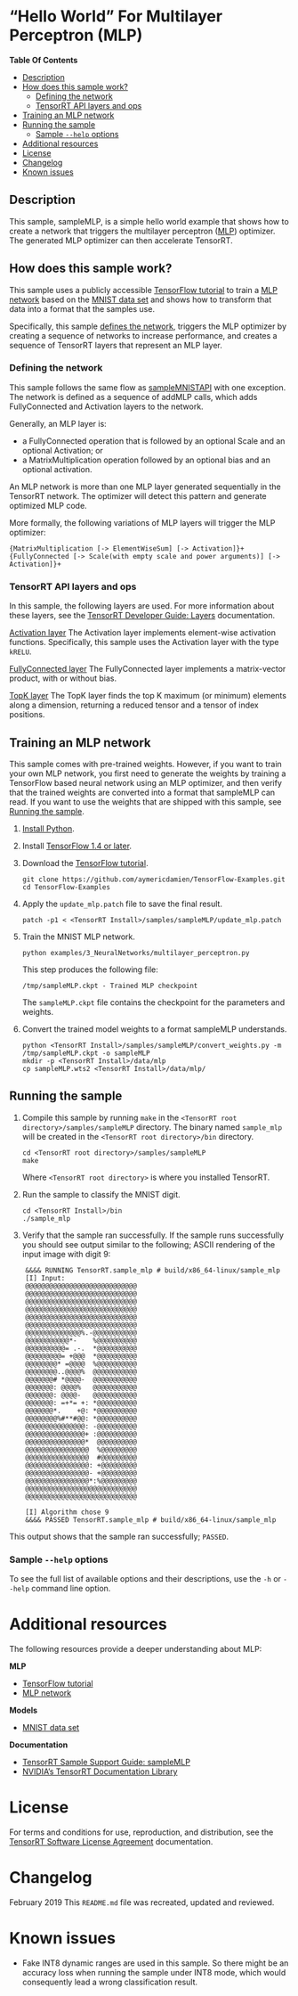 # “Hello World” For Multilayer Perceptron (MLP)


**Table Of Contents**
- [Description](#description)
- [How does this sample work?](#how-does-this-sample-work)
    * [Defining the network](#defining-the-network)
    * [TensorRT API layers and ops](#tensorrt-api-layers-and-ops)
- [Training an MLP network](#training-an-mlp-network)
- [Running the sample](#running-the-sample)
    * [Sample `--help` options](#sample-help-options)
- [Additional resources](#additional-resources)
- [License](#license)
- [Changelog](#changelog)
- [Known issues](#known-issues)

## Description

This sample, sampleMLP, is a simple hello world example that shows how to create a network that triggers the multilayer perceptron ([MLP](https://en.wikipedia.org/wiki/Multilayer_perceptron)) optimizer. The generated MLP optimizer can then accelerate TensorRT.

## How does this sample work?

This sample uses a publicly accessible [TensorFlow tutorial](https://github.com/aymericdamien/TensorFlow-Examples) to train a [MLP network](https://en.wikipedia.org/wiki/Multilayer_perceptron) based on the [MNIST data set](http://yann.lecun.com/exdb/mnist/) and shows how to transform that data into a format that the samples use.

Specifically, this sample [defines the network](#defining-the-network), triggers the MLP optimizer by creating a sequence of networks to increase performance, and creates a sequence of TensorRT layers that represent an MLP layer.

### Defining the network

This sample follows the same flow as [sampleMNISTAPI](https://docs.nvidia.com/deeplearning/sdk/tensorrt-sample-support-guide/index.html#mnistapi_sample) with one exception. The network is defined as a sequence of addMLP calls, which adds FullyConnected and Activation layers to the network.

Generally, an MLP layer is:
-   a FullyConnected operation that is followed by an optional Scale and an optional Activation; or
-   a MatrixMultiplication operation followed by an optional bias and an optional activation.

An MLP network is more than one MLP layer generated sequentially in the TensorRT network. The optimizer will detect this pattern and generate optimized MLP code.

More formally, the following variations of MLP layers will trigger the MLP optimizer:
```
{MatrixMultiplication [-> ElementWiseSum] [-> Activation]}+
{FullyConnected [-> Scale(with empty scale and power arguments)] [-> Activation]}+
```

### TensorRT API layers and ops

In this sample, the following layers are used. For more information about these layers, see the [TensorRT Developer Guide: Layers](https://docs.nvidia.com/deeplearning/sdk/tensorrt-developer-guide/index.html#layers) documentation.

[Activation layer](https://docs.nvidia.com/deeplearning/sdk/tensorrt-developer-guide/index.html#activation-layer)
The Activation layer implements element-wise activation functions. Specifically, this sample uses the Activation layer with the type `kRELU`.

[FullyConnected layer](https://docs.nvidia.com/deeplearning/sdk/tensorrt-developer-guide/index.html#fullyconnected-layer)
The FullyConnected layer implements a matrix-vector product, with or without bias.

[TopK layer](https://docs.nvidia.com/deeplearning/sdk/tensorrt-developer-guide/index.html#topk-layer)
The TopK layer finds the top K maximum (or minimum) elements along a dimension, returning a reduced tensor and a tensor of index positions.

## Training an MLP network

This sample comes with pre-trained weights. However, if you want to train your own MLP network, you first need to generate the weights by training a TensorFlow based neural network using an MLP optimizer, and then verify that the trained weights are converted into a format that sampleMLP can read. If you want to use the weights that are shipped with this sample, see [Running the sample](#running-the-sample).

1.  [Install Python](https://www.tensorflow.org/install/pip#1.-install-the-python-development-environment-on-your-system).
2.  Install [TensorFlow 1.4 or later](https://www.tensorflow.org/install/pip).
3.  Download the [TensorFlow tutorial](https://github.com/aymericdamien/TensorFlow-Examples).
	```
	git clone https://github.com/aymericdamien/TensorFlow-Examples.git
	cd TensorFlow-Examples
	```
4.  Apply the `update_mlp.patch` file to save the final result.
	```
	patch -p1 < <TensorRT Install>/samples/sampleMLP/update_mlp.patch
	```
5.  Train the MNIST MLP network.
	```
	python examples/3_NeuralNetworks/multilayer_perceptron.py
	```
	This step produces the following file:
	```
	/tmp/sampleMLP.ckpt - Trained MLP checkpoint
	```
	The `sampleMLP.ckpt` file contains the checkpoint for the parameters and weights.

 6. Convert the trained model weights to a format sampleMLP understands.
	```
	python <TensorRT Install>/samples/sampleMLP/convert_weights.py -m /tmp/sampleMLP.ckpt -o sampleMLP
	mkdir -p <TensorRT Install>/data/mlp
	cp sampleMLP.wts2 <TensorRT Install>/data/mlp/
	```

## Running the sample

1. Compile this sample by running `make` in the `<TensorRT root directory>/samples/sampleMLP` directory. The binary named `sample_mlp` will be created in the `<TensorRT root directory>/bin` directory.
	```
	cd <TensorRT root directory>/samples/sampleMLP
	make
	```
	Where `<TensorRT root directory>` is where you installed TensorRT.

2. Run the sample to classify the MNIST digit.
	```
	cd <TensorRT Install>/bin
	./sample_mlp
	```

3. Verify that the sample ran successfully. If the sample runs successfully you should see output similar to the following; ASCII rendering of the input image with digit 9:
```
	&&&& RUNNING TensorRT.sample_mlp # build/x86_64-linux/sample_mlp
	[I] Input:
	@@@@@@@@@@@@@@@@@@@@@@@@@@@@
	@@@@@@@@@@@@@@@@@@@@@@@@@@@@
	@@@@@@@@@@@@@@@@@@@@@@@@@@@@
	@@@@@@@@@@@@@@@@@@@@@@@@@@@@
	@@@@@@@@@@@@@@@@@@@@@@@@@@@@
	@@@@@@@@@@@@@@@@@@@@@@@@@@@@
	@@@@@@@@@@@@@@%.-@@@@@@@@@@@
	@@@@@@@@@@@*-    %@@@@@@@@@@
	@@@@@@@@@@= .-.  *@@@@@@@@@@
	@@@@@@@@@= +@@@  *@@@@@@@@@@
	@@@@@@@@* =@@@@  %@@@@@@@@@@
	@@@@@@@@..@@@@%  @@@@@@@@@@@
	@@@@@@@# *@@@@-  @@@@@@@@@@@
	@@@@@@@: @@@@%   @@@@@@@@@@@
	@@@@@@@: @@@@-   @@@@@@@@@@@
	@@@@@@@: =+*= +: *@@@@@@@@@@
	@@@@@@@*.    +@: *@@@@@@@@@@
	@@@@@@@@%#**#@@: *@@@@@@@@@@
	@@@@@@@@@@@@@@@: -@@@@@@@@@@
	@@@@@@@@@@@@@@@+ :@@@@@@@@@@
	@@@@@@@@@@@@@@@*  @@@@@@@@@@
	@@@@@@@@@@@@@@@@  %@@@@@@@@@
	@@@@@@@@@@@@@@@@  #@@@@@@@@@
	@@@@@@@@@@@@@@@@: +@@@@@@@@@
	@@@@@@@@@@@@@@@@- +@@@@@@@@@
	@@@@@@@@@@@@@@@@*:%@@@@@@@@@
	@@@@@@@@@@@@@@@@@@@@@@@@@@@@
	@@@@@@@@@@@@@@@@@@@@@@@@@@@@

	[I] Algorithm chose 9
	&&&& PASSED TensorRT.sample_mlp # build/x86_64-linux/sample_mlp
```

This output shows that the sample ran successfully; `PASSED`.


### Sample `--help` options

To see the full list of available options and their descriptions, use the `-h` or `--help` command line option.


# Additional resources

The following resources provide a deeper understanding about MLP:

**MLP**
- [TensorFlow tutorial](https://github.com/aymericdamien/TensorFlow-Examples)
- [MLP network](https://en.wikipedia.org/wiki/Multilayer_perceptron)

**Models**
- [MNIST data set](http://yann.lecun.com/exdb/mnist/)

**Documentation**
- [TensorRT Sample Support Guide: sampleMLP](https://docs.nvidia.com/deeplearning/sdk/tensorrt-sample-support-guide/index.html#mlp_sample)
- [NVIDIA’s TensorRT Documentation Library](https://docs.nvidia.com/deeplearning/sdk/tensorrt-archived/index.html)

# License

For terms and conditions for use, reproduction, and distribution, see the [TensorRT Software License Agreement](https://docs.nvidia.com/deeplearning/sdk/tensorrt-sla/index.html) documentation.


# Changelog

February 2019
This `README.md` file was recreated, updated and reviewed.


# Known issues

- Fake INT8 dynamic ranges are used in this sample. So there might be an accuracy loss when running the sample under INT8 mode, which would consequently lead a wrong classification result.
